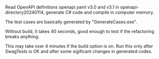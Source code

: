 Read OpenAPI definitions openapi.yaml v3.0 and v3.1 in openapi-directory20240114, generate C# code and compile in computer memory.

The test cases are basically generated by "GenerateCases.exe".

Without build, it takes 40 seconds, good enough to test if the refactoring breaks anything.

This may take over 4 minutes if the build option is on. Run this only after SwagTests is OK and after some sigificant changes in generated codes.